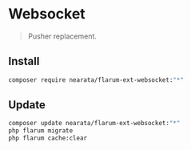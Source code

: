 # Websocket

> Pusher replacement.

## Install

```sh
composer require nearata/flarum-ext-websocket:"*"
```

## Update

```sh
composer update nearata/flarum-ext-websocket:"*"
php flarum migrate
php flarum cache:clear
```
